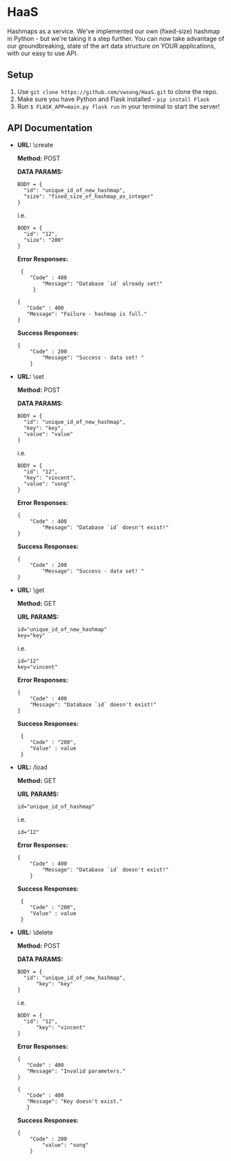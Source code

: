 # **HaaS**

Hashmaps as a service. We've implemented our own (fixed-size) hashmap in Python - but we're taking it a step further. You can now take advantage of our groundbreaking, state of the art data structure on YOUR applications, with our easy to use API. 

## Setup

1. Use `git clone https://github.com/vwsong/HaaS.git` to clone the repo.
2. Make sure you have Python and Flask installed - `pip install Flask`
3. Run `$ FLASK_APP=main.py flask run` in your terminal to start the server!

## API Documentation

* **URL:** \create

  **Method:** POST
  
  **DATA PARAMS:** 
	
  ``` 
  BODY = {
    "id": "unique_id_of_new_hashmap",
    "size": "fixed_size_of_hashmap_as_integer"
  }
  ```
  
  i.e.
  ``` 
  BODY = {
    "id": "12",
    "size": "200"
  }
  ```
  **Error Responses:**
	```
	 {
		"Code" : 400
        	"Message": "Database `id` already set!"
    	 }
     ```
     ```
	{
		"Code" : 400
		"Message": "Failure - hashmap is full."
	}
     ```

  **Success Responses:**
	```
	{
		"Code" : 200
        	"Message": "Success - data set!	"
     	}
     ```
* **URL:** \set

  **Method:** POST
  
  **DATA PARAMS:** 
	
  ``` 
  BODY = {
    "id": "unique_id_of_new_hashmap",
    "key": "key",
    "value": "value"
  }
  ```
  
  i.e.
  ``` 
  BODY = {
    "id": "12",
    "key": "vincent",
    "value": "song"
  }
  ```
  **Error Responses:**
	```
	{
		"Code" : 400
        	"Message": "Database `id` doesn't exist!"
	}
     ```

  **Success Responses:**
	```
	{
		"Code" : 200
        	"Message": "Success - data set!	"
	}
     ```
* **URL:** \get

  **Method:** GET
  
  **URL PARAMS:** 
	
  ``` 
  id="unique_id_of_new_hashmap"
  key="key"
  ```
  
  i.e.
  ``` 
  id="12"
  key="vincent"
  ```
  **Error Responses:**
	```
	{
		"Code" : 400
		"Message": "Database `id` doesn't exist!"
	}
     ```

  **Success Responses:**
	```
	 {
		"Code" : "200",
		"Value" : value
	 }
     ```
* **URL:** /load

  **Method:** GET
  
  **URL PARAMS:** 
	
  ``` 
  id="unique_id_of_hashmap"
  ```
  
  i.e.
  ``` 
  id="12"
  ```
  **Error Responses:**
	```
	{
		"Code" : 400
        	"Message": "Database `id` doesn't exist!"
     	}
     ```

  **Success Responses:**
	```
	 {
		"Code" : "200",
		"Value" : value
	 }
     ```
* **URL:** \delete

  **Method:** POST
  
  **DATA PARAMS:** 
	
  ``` 
  BODY = {
  	"id": "unique_id_of_new_hashmap",
    	"key": "key"
  }
  ```
  
  i.e.
  ``` 
  BODY = {
  	"id": "12",
    	"key": "vincent"
  }
  ```
  **Error Responses:**
     ```
	{
		"Code" : 400
		"Message": "Invalid parameters."
	}
     ```
     ```
	{
		"Code" : 400
		"Message": "Key doesn't exist."
     	}
     ```

  **Success Responses:**
	```
	{
		"Code" : 200
        	"value": "song"
     	}
     ```
